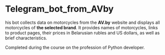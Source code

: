 # Telegram_bot_from_AVby

his bot collects data on motorcycles from the __AV.by__ website and displays all motorcycles of __the selected brand__.
It provides names of motorcycles, links to product pages, their prices in Belarusian rubles and US dollars, 
as well as brief characteristics.

Completed during the course on the profession of Python developer.
